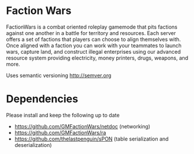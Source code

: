 # Faction Wars
FactionWars is a combat oriented roleplay gamemode that pits factions against one another in a battle for territory and resources. Each server offers a set of factions that players can choose to align themselves with. Once aligned with a faction you can work with your teammates to launch wars, capture land, and construct illegal enterprises using our advanced resource system providing electricity, money printers, drugs, weapons, and more. 

Uses semantic versioning http://semver.org

# Dependencies
Please install and keep the following up to date
 - https://github.com/GMFactionWars/netdoc (networking)
 - https://github.com/GMFactionWars/ra
 - https://github.com/thelastpenguin/sPON (table serialization and deserialization)
